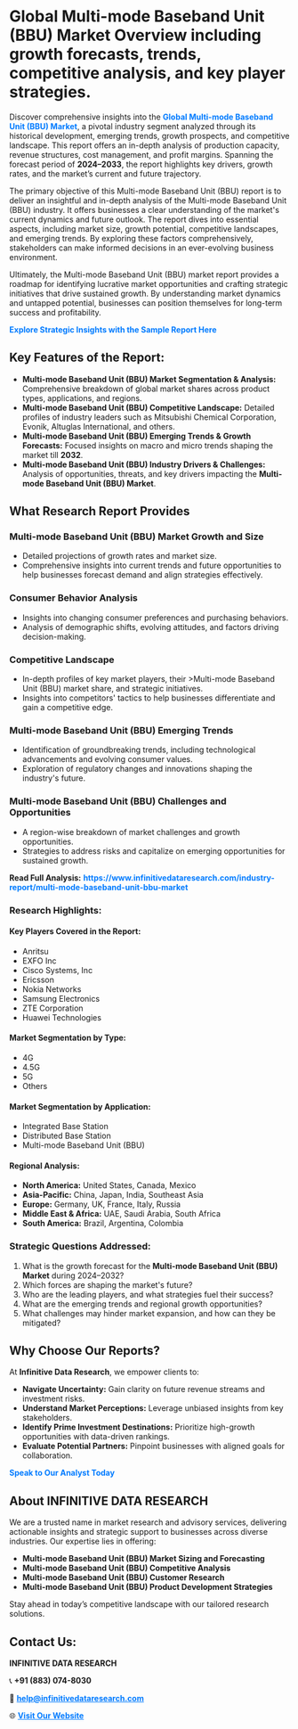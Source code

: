 <h1>Global Multi-mode Baseband Unit (BBU) Market Overview including growth forecasts, trends, competitive analysis, and key player strategies.</h1>
<p>
Discover comprehensive insights into the 
<a href="https://www.infinitivedataresearch.com/industry-report/multi-mode-baseband-unit-bbu-market" rel="dofollow" style="color: #007BFF; text-decoration: none;"><strong>Global Multi-mode Baseband Unit (BBU) Market</strong></a>, a pivotal industry segment analyzed through its historical development, emerging trends, growth prospects, and competitive landscape. This report offers an in-depth analysis of production capacity, revenue structures, cost management, and profit margins. Spanning the forecast period of <strong>2024–2033</strong>, the report highlights key drivers, growth rates, and the market’s current and future trajectory.
</p>
<p>
The primary objective of this Multi-mode Baseband Unit (BBU) report is to deliver an insightful and in-depth analysis of the Multi-mode Baseband Unit (BBU) industry. It offers businesses a clear understanding of the market's current dynamics and future outlook. The report dives into essential aspects, including market size, growth potential, competitive landscapes, and emerging trends. By exploring these factors comprehensively, stakeholders can make informed decisions in an ever-evolving business environment.
</p>
<p>
Ultimately, the Multi-mode Baseband Unit (BBU) market report provides a roadmap for identifying lucrative market opportunities and crafting strategic initiatives that drive sustained growth. By understanding market dynamics and untapped potential, businesses can position themselves for long-term success and profitability.
</p>
<p>
<a href="https://www.infinitivedataresearch.com/request-sample/reportId=101916" style="color: #007BFF; text-decoration: none;"><strong>Explore Strategic Insights with the Sample Report Here</strong></a>
</p>

<h2>Key Features of the Report:</h2>
<ul>
<li><strong>Multi-mode Baseband Unit (BBU) Market Segmentation & Analysis:</strong> Comprehensive breakdown of global market shares across product types, applications, and regions.</li>
<li><strong>Multi-mode Baseband Unit (BBU) Competitive Landscape:</strong> Detailed profiles of industry leaders such as Mitsubishi Chemical Corporation, Evonik, Altuglas International, and others.</li>
<li><strong>Multi-mode Baseband Unit (BBU) Emerging Trends & Growth Forecasts:</strong> Focused insights on macro and micro trends shaping the market till <strong>2032</strong>.</li>
<li><strong>Multi-mode Baseband Unit (BBU) Industry Drivers & Challenges:</strong> Analysis of opportunities, threats, and key drivers impacting the <strong>Multi-mode Baseband Unit (BBU) Market</strong>.</li>
</ul>

<h2>What Research Report Provides</h2>
<h3>Multi-mode Baseband Unit (BBU) Market Growth and Size</h3>
<ul>
<li>Detailed projections of growth rates and market size.</li>
<li>Comprehensive insights into current trends and future opportunities to help businesses forecast demand and align strategies effectively.</li>
</ul>

<h3>Consumer Behavior Analysis</h3>
<ul>
<li>Insights into changing consumer preferences and purchasing behaviors.</li>
<li>Analysis of demographic shifts, evolving attitudes, and factors driving decision-making.</li>
</ul>

<h3>Competitive Landscape</h3>
<ul>
<li>In-depth profiles of key market players, their >Multi-mode Baseband Unit (BBU) market share, and strategic initiatives.</li>
<li>Insights into competitors' tactics to help businesses differentiate and gain a competitive edge.</li>
</ul>

<h3>Multi-mode Baseband Unit (BBU) Emerging Trends</h3>
<ul>
<li>Identification of groundbreaking trends, including technological advancements and evolving consumer values.</li>
<li>Exploration of regulatory changes and innovations shaping the industry's future.</li>
</ul>

<h3>Multi-mode Baseband Unit (BBU) Challenges and Opportunities</h3>
<ul>
<li>A region-wise breakdown of market challenges and growth opportunities.</li>
<li>Strategies to address risks and capitalize on emerging opportunities for sustained growth.</li>
</ul>
<p><strong>Read Full Analysis:</strong> <a href="https://www.infinitivedataresearch.com/industry-report/multi-mode-baseband-unit-bbu-market" rel="dofollow" style="color: #007BFF; text-decoration: none;"><strong>https://www.infinitivedataresearch.com/industry-report/multi-mode-baseband-unit-bbu-market</strong></a></p>
<h3>Research Highlights:</h3>
<h4>Key Players Covered in the Report:</h4>
<ul><li>Anritsu</li><li>EXFO Inc</li><li>Cisco Systems, Inc</li><li>Ericsson</li><li>Nokia Networks</li><li>Samsung Electronics</li><li>ZTE Corporation</li><li>Huawei Technologies</li></ul>
<h4>Market Segmentation by Type:</h4>
<ul><li>4G</li><li>4.5G</li><li>5G</li><li>Others</li></ul>
<h4>Market Segmentation by Application:</h4>
<ul><li>Integrated Base Station</li><li>Distributed Base Station</li><li>Multi-mode Baseband Unit (BBU)</li></ul>

<h4>Regional Analysis:</h4>
<ul>
<li><strong>North America:</strong> United States, Canada, Mexico</li>
<li><strong>Asia-Pacific:</strong> China, Japan, India, Southeast Asia</li>
<li><strong>Europe:</strong> Germany, UK, France, Italy, Russia</li>
<li><strong>Middle East & Africa:</strong> UAE, Saudi Arabia, South Africa</li>
<li><strong>South America:</strong> Brazil, Argentina, Colombia</li>
</ul>

<h3>Strategic Questions Addressed:</h3>
<ol>
<li>What is the growth forecast for the <strong>Multi-mode Baseband Unit (BBU) Market</strong> during 2024–2032?</li>
<li>Which forces are shaping the market's future?</li>
<li>Who are the leading players, and what strategies fuel their success?</li>
<li>What are the emerging trends and regional growth opportunities?</li>
<li>What challenges may hinder market expansion, and how can they be mitigated?</li>
</ol>

<h2>Why Choose Our Reports?</h2>
<p>At <strong>Infinitive Data Research</strong>, we empower clients to:</p>
<ul>
<li><strong>Navigate Uncertainty:</strong> Gain clarity on future revenue streams and investment risks.</li>
<li><strong>Understand Market Perceptions:</strong> Leverage unbiased insights from key stakeholders.</li>
<li><strong>Identify Prime Investment Destinations:</strong> Prioritize high-growth opportunities with data-driven rankings.</li>
<li><strong>Evaluate Potential Partners:</strong> Pinpoint businesses with aligned goals for collaboration.</li>
</ul>
<p><a href="https://www.infinitivedataresearch.com/industry-report/multi-mode-baseband-unit-bbu-market" rel="dofollow" style="color: #007BFF; text-decoration: none;"><strong>Speak to Our Analyst Today</strong></a></p>

<h2>About INFINITIVE DATA RESEARCH</h2>
<p>We are a trusted name in market research and advisory services, delivering actionable insights and strategic support to businesses across diverse industries. Our expertise lies in offering:</p>
<ul>
<li><strong>Multi-mode Baseband Unit (BBU) Market Sizing and Forecasting</strong></li>
<li><strong>Multi-mode Baseband Unit (BBU) Competitive Analysis</strong></li>
<li><strong>Multi-mode Baseband Unit (BBU) Customer Research</strong></li>
<li><strong>Multi-mode Baseband Unit (BBU) Product Development Strategies</strong></li>
</ul>
<p>Stay ahead in today’s competitive landscape with our tailored research solutions.</p>

<h2>Contact Us:</h2>
<p><strong>INFINITIVE DATA RESEARCH</strong></p>
<p>📞 <strong>+91 (883) 074-8030</strong></p>
<p>📧 <strong><a href="mailto:help@infinitivedataresearch.com" style="color: #007BFF;">help@infinitivedataresearch.com</a></strong></p>
<p>🌐 <strong><a href="https://www.infinitivedataresearch.com" rel="dofollow" style="color: #007BFF;">Visit Our Website</a></strong></p>